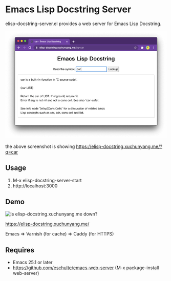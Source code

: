 # Emacs Lisp Docstring Server

elisp-docstring-server.el provides a web server for Emacs Lisp Docstring.

![screenshot of the website](2020-10-29-screenshot.png)

the above screenshot is showing https://elisp-docstring.xuchunyang.me/?q=car

## Usage

1. M-x elisp-docstring-server-start
2. http://localhost:3000

## Demo

![is elisp-docstring.xuchunyang.me down?](https://github.com/xuchunyang/elisp-docstring-server.el/workflows/is%20elisp-docstring.xuchunyang.me%20down%3F/badge.svg)

https://elisp-docstring.xuchunyang.me/

Emacs => Varnish (for cache) => Caddy (for HTTPS)

## Requires

- Emacs 25.1 or later
- https://github.com/eschulte/emacs-web-server (M-x package-install web-server)
